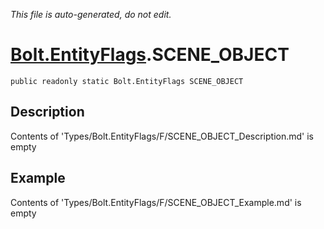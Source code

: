 *This file is auto-generated, do not edit.*

# [Bolt.EntityFlags](Types/Bolt.EntityFlags.md).SCENE_OBJECT
`public readonly static Bolt.EntityFlags SCENE_OBJECT`
## Description
Contents of 'Types/Bolt.EntityFlags/F/SCENE_OBJECT_Description.md' is empty
## Example
Contents of 'Types/Bolt.EntityFlags/F/SCENE_OBJECT_Example.md' is empty
